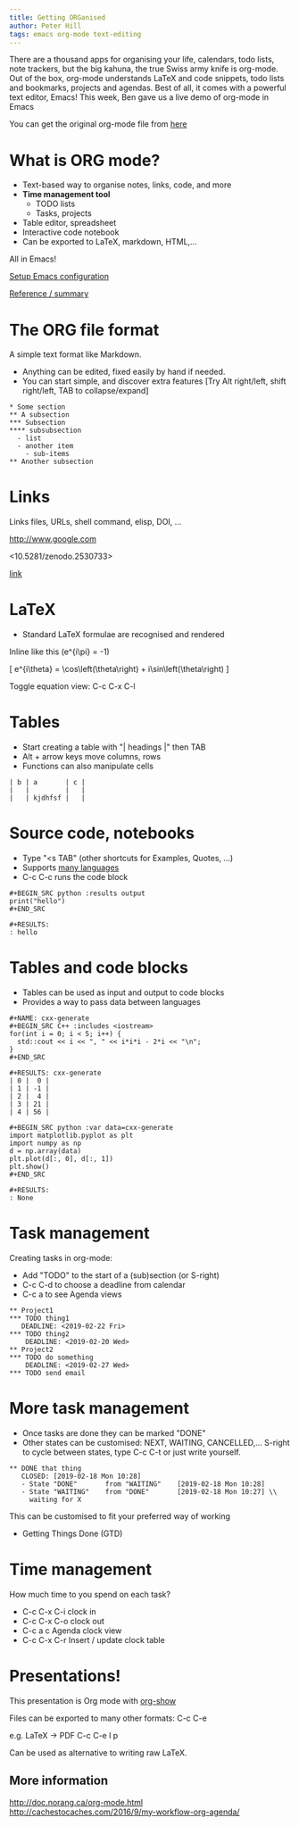 ```yaml
---
title: Getting ORGanised
author: Peter Hill
tags: emacs org-mode text-editing
---
```


There are a thousand apps for organising your life, calendars, todo
lists, note trackers, but the big kahuna, the true Swiss army knife is
org-mode. Out of the box, org-mode understands LaTeX and code
snippets, todo lists and bookmarks, projects and agendas. Best of all,
it comes with a powerful text editor, Emacs! This week, Ben gave us a
live demo of org-mode in Emacs

You can get the original org-mode file from [here][orgfile]

# What is ORG mode?     

-   Text-based way to organise notes, links, code, and more
-   **Time management tool**
    -   TODO lists
    -   Tasks, projects
-   Table editor, spreadsheet
-   Interactive code notebook
-   Can be exported to LaTeX, markdown, HTML,&#x2026;

All in Emacs!

[Setup Emacs configuration](https://github.com/PhysicsCodingClub/EverythingWithEmacs/blob/master/customisations/7-org-mode.el)

[Reference / summary](https://github.com/caiorss/Emacs-Elisp-Programming/blob/master/Org-Mode.org)

# The ORG file format     

A simple text format like Markdown. 

-   Anything can be edited, fixed easily by hand if needed.
-   You can start simple, and discover extra features
    [Try Alt right/left, shift right/left, TAB to collapse/expand]

```
* Some section
** A subsection
*** Subsection
**** subsubsection
  - list
  - another item
    - sub-items
** Another subsection
```

# Links     

Links files, URLs, shell command, elisp, DOI, &#x2026;

<http://www.google.com>

<10.5281/zenodo.2530733>

[link](http://en.wikipedia.org)


# LaTeX     

-   Standard LaTeX formulae are recognised and rendered

Inline like this \(e^{i\pi} = -1\)

\[
e^{i\theta} = \cos\left(\theta\right) + i\sin\left(\theta\right)
\]

Toggle equation view: C-c C-x C-l 


# Tables     

-   Start creating a table with "| headings |" then TAB
-   Alt + arrow keys move columns, rows
-   Functions can also manipulate cells

```
| b | a       | c |
|   |         |   |
|   | kjdhfsf |   |
```

# Source code, notebooks     

-   Type "<s TAB" (other shortcuts for Examples, Quotes, &#x2026;)
-   Supports [many languages](https://orgmode.org/manual/Languages.html)
-   C-c C-c runs the code block

```
#+BEGIN_SRC python :results output
print("hello")
#+END_SRC

#+RESULTS:
: hello
```

# Tables and code blocks     

-   Tables can be used as input and output to code blocks
-   Provides a way to pass data between languages

```
#+NAME: cxx-generate
#+BEGIN_SRC C++ :includes <iostream> 
for(int i = 0; i < 5; i++) {
  std::cout << i << ", " << i*i*i - 2*i << "\n";
}
#+END_SRC

#+RESULTS: cxx-generate
| 0 |  0 |
| 1 | -1 |
| 2 |  4 |
| 3 | 21 |
| 4 | 56 |

#+BEGIN_SRC python :var data=cxx-generate
import matplotlib.pyplot as plt
import numpy as np
d = np.array(data)
plt.plot(d[:, 0], d[:, 1])
plt.show()
#+END_SRC

#+RESULTS:
: None
```

# Task management     

Creating tasks in org-mode: 

-   Add "TODO" to the start of a (sub)section (or S-right)
-   C-c C-d to choose a deadline from calendar
-   C-c a   to see Agenda views


```
** Project1
*** TODO thing1
   DEADLINE: <2019-02-22 Fri>
*** TODO thing2
    DEADLINE: <2019-02-20 Wed>
** Project2
*** TODO do something
    DEADLINE: <2019-02-27 Wed>
*** TODO send email
```

# More task management     

-   Once tasks are done they can be marked "DONE"
-   Other states can be customised: NEXT, WAITING, CANCELLED,&#x2026;
    S-right to cycle between states, type C-c C-t 
    or just write yourself.

```
** DONE that thing
   CLOSED: [2019-02-18 Mon 10:28]
   - State "DONE"       from "WAITING"    [2019-02-18 Mon 10:28]
   - State "WAITING"    from "DONE"       [2019-02-18 Mon 10:27] \\
     waiting for X
```

This can be customised to fit your preferred way of working

-   Getting Things Done (GTD)


# Time management     

How much time to you spend on each task?

-   C-c C-x C-i  clock in
-   C-c C-x C-o  clock out
-   C-c a c      Agenda clock view
-   C-c C-x C-r  Insert / update clock table

# Presentations!     

This presentation is Org mode with [org-show](https://github.com/jkitchin/scimax/tree/master/org-show)

Files can be exported to many other formats: C-c C-e

e.g. LaTeX -> PDF C-c C-e l p

Can be used as alternative to writing raw LaTeX.


## More information

<http://doc.norang.ca/org-mode.html>
<http://cachestocaches.com/2016/9/my-workflow-org-agenda/>



[orgfile]: /slides/2019-02-18-org-mode.org
